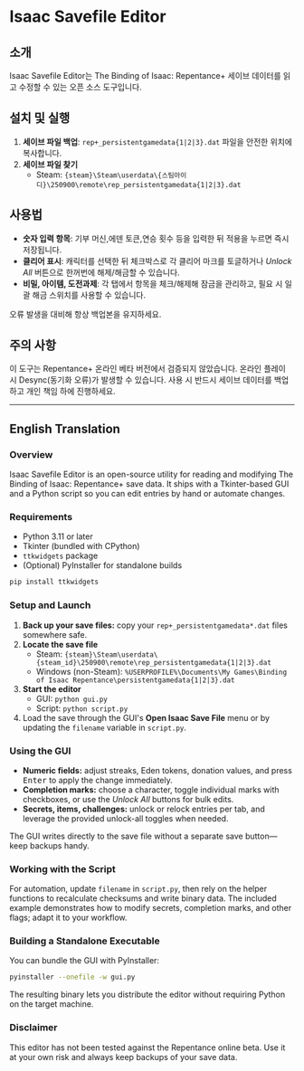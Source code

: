 # Isaac Savefile Editor

## 소개
Isaac Savefile Editor는 The Binding of Isaac: Repentance+ 세이브 데이터를 읽고 수정할 수 있는 오픈 소스 도구입니다.

## 설치 및 실행
1. **세이브 파일 백업**: `rep+_persistentgamedata{1|2|3}.dat` 파일을 안전한 위치에 복사합니다.
2. **세이브 파일 찾기**
   - Steam: `{steam}\Steam\userdata\{스팀아이디}\250900\remote\rep_persistentgamedata{1|2|3}.dat`

## 사용법
- **숫자 입력 항목**: 기부 머신,에덴 토큰,연승 횟수 등을 입력한 뒤 <kbd>적용</kbd>을 누르면 즉시 저장됩니다.
- **클리어 표시**: 캐릭터를 선택한 뒤 체크박스로 각 클리어 마크를 토글하거나 *Unlock All* 버튼으로 한꺼번에 해제/해금할 수 있습니다.
- **비밀, 아이템, 도전과제**: 각 탭에서 항목을 체크/해제해 잠금을 관리하고, 필요 시 일괄 해금 스위치를 사용할 수 있습니다.

오류 발생을 대비해 항상 백업본을 유지하세요.

## 주의 사항
이 도구는 Repentance+ 온라인 베타 버전에서 검증되지 않았습니다. 온라인 플레이 시 Desync(동기화 오류)가 발생할 수 있습니다. 사용 시 반드시 세이브 데이터를 백업하고 개인 책임 하에 진행하세요.

---

## English Translation

### Overview
Isaac Savefile Editor is an open-source utility for reading and modifying The Binding of Isaac: Repentance+ save data. It ships with a Tkinter-based GUI and a Python script so you can edit entries by hand or automate changes.

### Requirements
- Python 3.11 or later
- Tkinter (bundled with CPython)
- `ttkwidgets` package
- (Optional) PyInstaller for standalone builds

```bash
pip install ttkwidgets
```

### Setup and Launch
1. **Back up your save files:** copy your `rep+_persistentgamedata*.dat` files somewhere safe.
2. **Locate the save file**
   - Steam: `{steam}\Steam\userdata\{steam_id}\250900\remote\rep_persistentgamedata{1|2|3}.dat`
   - Windows (non-Steam): `%USERPROFILE%\Documents\My Games\Binding of Isaac Repentance\persistentgamedata{1|2|3}.dat`
3. **Start the editor**
   - GUI: `python gui.py`
   - Script: `python script.py`
4. Load the save through the GUI's **Open Isaac Save File** menu or by updating the `filename` variable in `script.py`.

### Using the GUI
- **Numeric fields:** adjust streaks, Eden tokens, donation values, and press <kbd>Enter</kbd> to apply the change immediately.
- **Completion marks:** choose a character, toggle individual marks with checkboxes, or use the *Unlock All* buttons for bulk edits.
- **Secrets, items, challenges:** unlock or relock entries per tab, and leverage the provided unlock-all toggles when needed.

The GUI writes directly to the save file without a separate save button—keep backups handy.

### Working with the Script
For automation, update `filename` in `script.py`, then rely on the helper functions to recalculate checksums and write binary data. The included example demonstrates how to modify secrets, completion marks, and other flags; adapt it to your workflow.

### Building a Standalone Executable
You can bundle the GUI with PyInstaller:

```bash
pyinstaller --onefile -w gui.py
```

The resulting binary lets you distribute the editor without requiring Python on the target machine.

### Disclaimer
This editor has not been tested against the Repentance online beta. Use it at your own risk and always keep backups of your save data.
